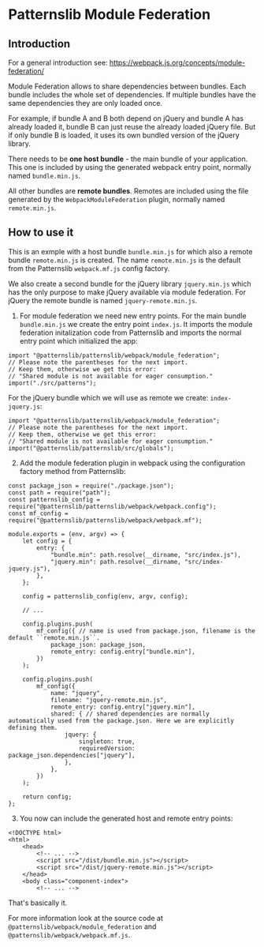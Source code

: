 # Patternslib Module Federation

## Introduction

For a general introduction see: https://webpack.js.org/concepts/module-federation/

Module Federation allows to share dependencies between bundles.
Each bundle includes the whole set of dependencies.
If multiple bundles have the same dependencies they are only loaded once.

For example, if bundle A and B both depend on jQuery and bundle A has already loaded it, bundle B can just reuse the already loaded jQuery file.
But if only bundle B is loaded, it uses its own bundled version of the jQuery library.

There needs to be __one host bundle__ - the main bundle of your application.
This one is included by using the generated webpack entry point, normally named ``bundle.min.js``.

All other bundles are __remote bundles__.
Remotes are included using the file generated by the ``WebpackModuleFederation`` plugin, normally named ``remote.min.js``.

## How to use it

This is an exmple with a host bundle ``bundle.min.js`` for which also a remote bundle ``remote.min.js`` is created.
The name ``remote.min.js`` is the default from the Patternslib ``webpack.mf.js`` config factory.

We also create a second bundle for the jQuery library ``jquery.min.js`` which has the only purpose to make jQuery available via module federation.
For jQuery the remote bundle is named ``jquery-remote.min.js``.

1) For module federation we need new entry points. For the main bundle ``bundle.min.js`` we create the entry point ``index.js``. It imports the module federation initalization code from Patternslib and imports the normal entry point which initialized the app:

```
import "@patternslib/patternslib/webpack/module_federation";
// Please note the parentheses for the next import.
// Keep them, otherwise we get this error:
// "Shared module is not available for eager consumption."
import("./src/patterns");
```

For the jQuery bundle which we will use as remote we create: ``index-jquery.js``:

```
import "@patternslib/patternslib/webpack/module_federation";
// Please note the parentheses for the next import.
// Keep them, otherwise we get this error:
// "Shared module is not available for eager consumption."
import("@patternslib/patternslib/src/globals");
```


2) Add the module federation plugin in webpack using the configuration factory method from Patternslib:

```
const package_json = require("./package.json");
const path = require("path");
const patternslib_config = require("@patternslib/patternslib/webpack/webpack.config");
const mf_config = require("@patternslib/patternslib/webpack/webpack.mf");

module.exports = (env, argv) => {
    let config = {
        entry: {
            "bundle.min": path.resolve(__dirname, "src/index.js"),
            "jquery.min": path.resolve(__dirname, "src/index-jquery.js"),
        },
    };

    config = patternslib_config(env, argv, config);

    // ...

    config.plugins.push(
        mf_config({ // name is used from package.json, filename is the default ``remote.min.js``.
            package_json: package_json,
            remote_entry: config.entry["bundle.min"],
        })
    );

    config.plugins.push(
        mf_config({
            name: "jquery",
            filename: "jquery-remote.min.js",
            remote_entry: config.entry["jquery.min"],
            shared: { // shared dependencies are normally automatically used from the package.json. Here we are explicitly defining them.
                jquery: {
                    singleton: true,
                    requiredVersion: package_json.dependencies["jquery"],
                },
            },
        })
    );

    return config;
};
```

3) You now can include the generated host and remote entry points:

```
<!DOCTYPE html>
<html>
    <head>
        <!-- ... -->
        <script src="/dist/bundle.min.js"></script>
        <script src="/dist/jquery-remote.min.js"></script>
    </head>
    <body class="component-index">
        <!-- ... -->
```

That's basically it.

For more information look at the source code at ``@patternslib/webpack/module_federation`` and ``@patternslib/webpack/webpack.mf.js``.

